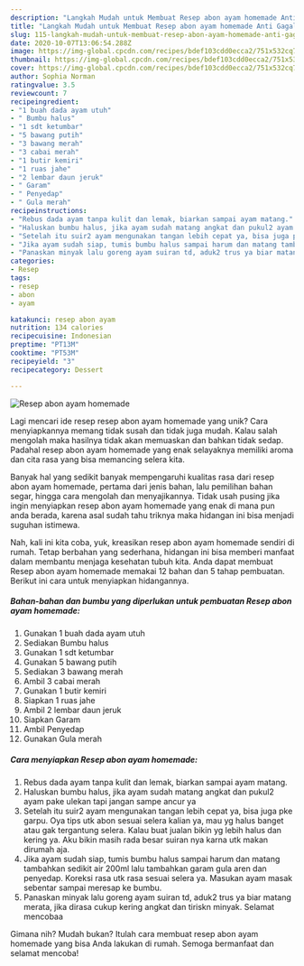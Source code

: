 ```yaml
---
description: "Langkah Mudah untuk Membuat Resep abon ayam homemade Anti Gagal"
title: "Langkah Mudah untuk Membuat Resep abon ayam homemade Anti Gagal"
slug: 115-langkah-mudah-untuk-membuat-resep-abon-ayam-homemade-anti-gagal
date: 2020-10-07T13:06:54.288Z
image: https://img-global.cpcdn.com/recipes/bdef103cdd0ecca2/751x532cq70/resep-abon-ayam-homemade-foto-resep-utama.jpg
thumbnail: https://img-global.cpcdn.com/recipes/bdef103cdd0ecca2/751x532cq70/resep-abon-ayam-homemade-foto-resep-utama.jpg
cover: https://img-global.cpcdn.com/recipes/bdef103cdd0ecca2/751x532cq70/resep-abon-ayam-homemade-foto-resep-utama.jpg
author: Sophia Norman
ratingvalue: 3.5
reviewcount: 7
recipeingredient:
- "1 buah dada ayam utuh"
- " Bumbu halus"
- "1 sdt ketumbar"
- "5 bawang putih"
- "3 bawang merah"
- "3 cabai merah"
- "1 butir kemiri"
- "1 ruas jahe"
- "2 lembar daun jeruk"
- " Garam"
- " Penyedap"
- " Gula merah"
recipeinstructions:
- "Rebus dada ayam tanpa kulit dan lemak, biarkan sampai ayam matang."
- "Haluskan bumbu halus, jika ayam sudah matang angkat dan pukul2 ayam pake ulekan tapi jangan sampe ancur ya"
- "Setelah itu suir2 ayam mengunakan tangan lebih cepat ya, bisa juga pke garpu. Oya tips utk abon sesuai selera kalian ya, mau yg halus banget atau gak tergantung selera. Kalau buat jualan bikin yg lebih halus dan kering ya. Aku bikin masih rada besar suiran nya karna utk makan dirumah aja."
- "Jika ayam sudah siap, tumis bumbu halus sampai harum dan matang tambahkan sedikit air 200ml lalu tambahkan garam gula aren dan penyedap. Koreksi rasa utk rasa sesuai selera ya. Masukan ayam masak sebentar sampai meresap ke bumbu."
- "Panaskan minyak lalu goreng ayam suiran td, aduk2 trus ya biar matang merata, jika dirasa cukup kering angkat dan tiriskn minyak. Selamat mencobaa"
categories:
- Resep
tags:
- resep
- abon
- ayam

katakunci: resep abon ayam 
nutrition: 134 calories
recipecuisine: Indonesian
preptime: "PT13M"
cooktime: "PT53M"
recipeyield: "3"
recipecategory: Dessert

---
```



![Resep abon ayam homemade](https://img-global.cpcdn.com/recipes/bdef103cdd0ecca2/751x532cq70/resep-abon-ayam-homemade-foto-resep-utama.jpg)

Lagi mencari ide resep resep abon ayam homemade yang unik? Cara menyiapkannya memang tidak susah dan tidak juga mudah. Kalau salah mengolah maka hasilnya tidak akan memuaskan dan bahkan tidak sedap. Padahal resep abon ayam homemade yang enak selayaknya memiliki aroma dan cita rasa yang bisa memancing selera kita.

Banyak hal yang sedikit banyak mempengaruhi kualitas rasa dari resep abon ayam homemade, pertama dari jenis bahan, lalu pemilihan bahan segar, hingga cara mengolah dan menyajikannya. Tidak usah pusing jika ingin menyiapkan resep abon ayam homemade yang enak di mana pun anda berada, karena asal sudah tahu triknya maka hidangan ini bisa menjadi suguhan istimewa.




Nah, kali ini kita coba, yuk, kreasikan resep abon ayam homemade sendiri di rumah. Tetap berbahan yang sederhana, hidangan ini bisa memberi manfaat dalam membantu menjaga kesehatan tubuh kita. Anda dapat membuat Resep abon ayam homemade memakai 12 bahan dan 5 tahap pembuatan. Berikut ini cara untuk menyiapkan hidangannya.

<!--inarticleads1-->

##### Bahan-bahan dan bumbu yang diperlukan untuk pembuatan Resep abon ayam homemade:

1. Gunakan 1 buah dada ayam utuh
1. Sediakan  Bumbu halus
1. Gunakan 1 sdt ketumbar
1. Gunakan 5 bawang putih
1. Sediakan 3 bawang merah
1. Ambil 3 cabai merah
1. Gunakan 1 butir kemiri
1. Siapkan 1 ruas jahe
1. Ambil 2 lembar daun jeruk
1. Siapkan  Garam
1. Ambil  Penyedap
1. Gunakan  Gula merah




<!--inarticleads2-->

##### Cara menyiapkan Resep abon ayam homemade:

1. Rebus dada ayam tanpa kulit dan lemak, biarkan sampai ayam matang.
1. Haluskan bumbu halus, jika ayam sudah matang angkat dan pukul2 ayam pake ulekan tapi jangan sampe ancur ya
1. Setelah itu suir2 ayam mengunakan tangan lebih cepat ya, bisa juga pke garpu. Oya tips utk abon sesuai selera kalian ya, mau yg halus banget atau gak tergantung selera. Kalau buat jualan bikin yg lebih halus dan kering ya. Aku bikin masih rada besar suiran nya karna utk makan dirumah aja.
1. Jika ayam sudah siap, tumis bumbu halus sampai harum dan matang tambahkan sedikit air 200ml lalu tambahkan garam gula aren dan penyedap. Koreksi rasa utk rasa sesuai selera ya. Masukan ayam masak sebentar sampai meresap ke bumbu.
1. Panaskan minyak lalu goreng ayam suiran td, aduk2 trus ya biar matang merata, jika dirasa cukup kering angkat dan tiriskn minyak. Selamat mencobaa




Gimana nih? Mudah bukan? Itulah cara membuat resep abon ayam homemade yang bisa Anda lakukan di rumah. Semoga bermanfaat dan selamat mencoba!
